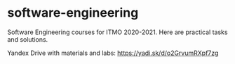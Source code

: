 # software-engineering
Software Engineering courses for ITMO 2020-2021. Here are practical tasks and solutions.

Yandex Drive with materials and labs: https://yadi.sk/d/o2GrvumRXpf7zg
